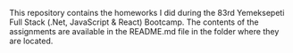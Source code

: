 This repository contains the homeworks I did during the 83rd Yemeksepeti Full Stack (.Net, JavaScript & React) Bootcamp. The contents of the assignments are available in the README.md file in the folder where they are located.
